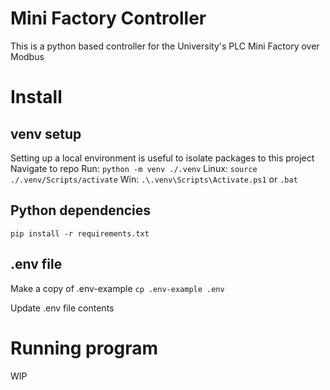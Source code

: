 # Mini Factory Controller
This is a python based controller for the University's PLC Mini Factory over Modbus

# Install
## venv setup
Setting up a local environment is useful to isolate packages to this project
Navigate to repo
Run: `python -m venv ./.venv`
Linux: `source ./.venv/Scripts/activate`
Win: `.\.venv\Scripts\Activate.ps1` or `.bat`

## Python dependencies
`pip install -r requirements.txt`

## .env file
Make a copy of .env-example
`cp .env-example .env`

Update .env file contents

# Running program
WIP